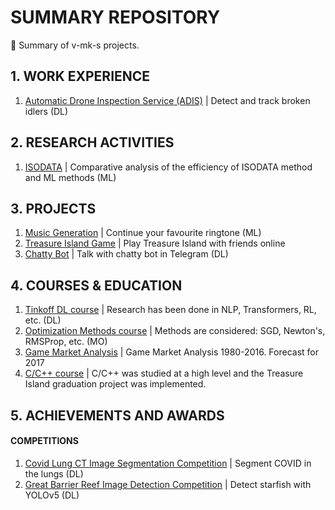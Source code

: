 # SUMMARY REPOSITORY
📕 Summary of v-mk-s projects.

## 1. WORK EXPERIENCE
1. [Automatic Drone Inspection Service (ADIS)](https://github.com/v-mk-s/Automatic-Drone-Inspection-Service-ADIS) | Detect and track broken idlers (DL)

## 2. RESEARCH ACTIVITIES
1. [ISODATA](https://github.com/v-mk-s/ISODATA) | Comparative analysis of the efficiency of ISODATA method and ML methods (ML)

## 3. PROJECTS
1. [Music Generation](https://github.com/v-mk-s/Music-Generation-ML) | Continue your favourite ringtone (ML)
2. [Treasure Island Game](https://github.com/v-mk-s/Treasure-Island-Game) | Play Treasure Island with friends online
3. [Chatty Bot](https://github.com/v-mk-s/Chatty-Bot-DL) | Talk with chatty bot in Telegram (DL)

## 4. COURSES & EDUCATION
1. [Tinkoff DL course](https://github.com/v-mk-s/tinkoff-DL-course) | Research has been done in NLP, Transformers, RL, etc. (DL)
2. [Optimization Methods course](https://github.com/v-mk-s/optimization-methods) | Methods are considered: SGD, Newton's, RMSProp, etc. (MO)
3. [Game Market Analysis](https://github.com/v-mk-s/data-analyst) | Game Market Analysis 1980-2016. Forecast for 2017
4. [C/C++ course](https://github.com/v-mk-s/C-course) | C/C++ was studied at a high level and the Treasure Island graduation project was implemented.

## 5. ACHIEVEMENTS AND AWARDS
#### COMPETITIONS
1. [Covid Lung CT Image Segmentation Competition](https://github.com/v-mk-s/Competition-Covid-Lung-CT-Image-Segmentation-main) | Segment COVID in the lungs (DL)
2. [Great Barrier Reef Image Detection Competition](https://github.com/v-mk-s/Competition-Great-Barrier-Reef-Image-Detection-main) | Detect starfish with YOLOv5 (DL)
